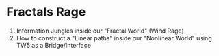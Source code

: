 # Fractals Rage

1. Information Jungles inside our "Fractal World" (Wind Rage)
2. How to construct a "Linear paths" inside our "Nonlinear World" using TW5 as a Bridge/Interface
